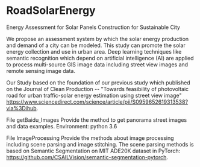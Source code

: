 # RoadSolarEnergy
Energy Assessment for Solar Panels Construction for Sustainable City

We propose an assessment system by which the solar energy production and demand of a city can be modeled. This study can promote the solar energy collection and use in urban area. Deep learning techniques like semantic recognition which depend on artificial intelligence (AI) are applied to process multi-source GIS image data including street view images and remote sensing image data.

Our Study based on the foundation of our previous study which published on the Journal of Clean Production -- "Towards feasibility of photovoltaic road for urban traffic-solar energy estimation using street view image" https://www.sciencedirect.com/science/article/pii/S0959652619313538?via%3Dihub.

File getBaidu_Images
Provide the method to get panorama street images and data examples.
Environment: python 3.6

File ImageProcessing
Provide the methods about image processing including scene parsing and image stitching.
The scene parsing methods is based on Semantic Segmentation on MIT ADE20K dataset in PyTorch: https://github.com/CSAILVision/semantic-segmentation-pytorch.
